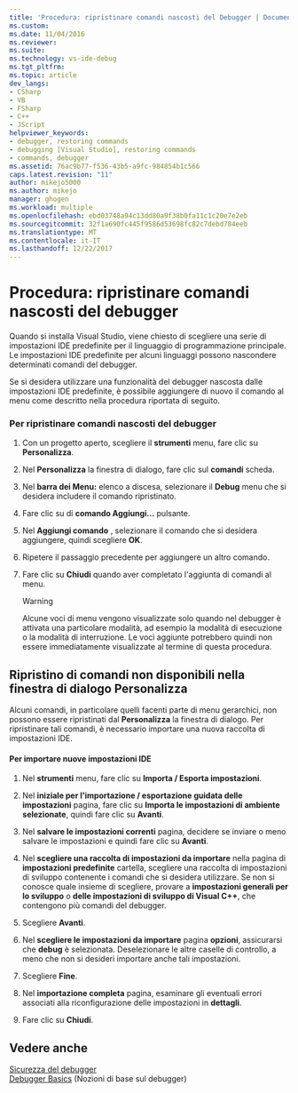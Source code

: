 ```yaml
---
title: 'Procedura: ripristinare comandi nascosti del Debugger | Documenti Microsoft'
ms.custom: 
ms.date: 11/04/2016
ms.reviewer: 
ms.suite: 
ms.technology: vs-ide-debug
ms.tgt_pltfrm: 
ms.topic: article
dev_langs:
- CSharp
- VB
- FSharp
- C++
- JScript
helpviewer_keywords:
- debugger, restoring commands
- debugging [Visual Studio], restoring commands
- commands, debugger
ms.assetid: 76ac9b77-f536-43b5-a9fc-984854b1c566
caps.latest.revision: "11"
author: mikejo5000
ms.author: mikejo
manager: ghogen
ms.workload: multiple
ms.openlocfilehash: ebd03748a94c13dd80a9f38b0fa11c1c20e7e2eb
ms.sourcegitcommit: 32f1a690fc445f9586d53698fc82c7debd784eeb
ms.translationtype: MT
ms.contentlocale: it-IT
ms.lasthandoff: 12/22/2017
---
```

# <a name="how-to-restore-hidden-debugger-commands"></a>Procedura: ripristinare comandi nascosti del debugger
Quando si installa Visual Studio, viene chiesto di scegliere una serie di impostazioni IDE predefinite per il linguaggio di programmazione principale. Le impostazioni IDE predefinite per alcuni linguaggi possono nascondere determinati comandi del debugger.  
  
 Se si desidera utilizzare una funzionalità del debugger nascosta dalle impostazioni IDE predefinite, è possibile aggiungere di nuovo il comando al menu come descritto nella procedura riportata di seguito.  
  
### <a name="to-restore-hidden-debugger-commands"></a>Per ripristinare comandi nascosti del debugger  
  
1.  Con un progetto aperto, scegliere il **strumenti** menu, fare clic su **Personalizza**.  
  
2.  Nel **Personalizza** la finestra di dialogo, fare clic sul **comandi** scheda.  
  
3.  Nel **barra dei Menu:** elenco a discesa, selezionare il **Debug** menu che si desidera includere il comando ripristinato.  
  
4.  Fare clic su di **comando Aggiungi...**  pulsante.  
  
5.  Nel **Aggiungi comando** , selezionare il comando che si desidera aggiungere, quindi scegliere **OK**.  
  
6.  Ripetere il passaggio precedente per aggiungere un altro comando.  
  
7.  Fare clic su **Chiudi** quando aver completato l'aggiunta di comandi al menu.  
  
    > [!WARNING]
    >  Alcune voci di menu vengono visualizzate solo quando nel debugger è attivata una particolare modalità, ad esempio la modalità di esecuzione o la modalità di interruzione. Le voci aggiunte potrebbero quindi non essere immediatamente visualizzate al termine di questa procedura.  
  
## <a name="restoring-commands-not-available-from-the-customize-dialog-box"></a>Ripristino di comandi non disponibili nella finestra di dialogo Personalizza  
 Alcuni comandi, in particolare quelli facenti parte di menu gerarchici, non possono essere ripristinati dal **Personalizza** la finestra di dialogo. Per ripristinare tali comandi, è necessario importare una nuova raccolta di impostazioni IDE.  
  
#### <a name="to-import-new-ide-settings"></a>Per importare nuove impostazioni IDE  
  
1.  Nel **strumenti** menu, fare clic su **Importa / Esporta impostazioni**.  
  
2.  Nel **iniziale per l'importazione / esportazione guidata delle impostazioni** pagina, fare clic su **Importa le impostazioni di ambiente selezionate**, quindi fare clic su **Avanti**.  
  
3.  Nel **salvare le impostazioni correnti** pagina, decidere se inviare o meno salvare le impostazioni e quindi fare clic su **Avanti**.  
  
4.  Nel **scegliere una raccolta di impostazioni da importare** nella pagina di **impostazioni predefinite** cartella, scegliere una raccolta di impostazioni di sviluppo contenente i comandi che si desidera utilizzare. Se non si conosce quale insieme di scegliere, provare a **impostazioni generali per lo sviluppo** o **delle impostazioni di sviluppo di Visual C++**, che contengono più comandi del debugger.  
  
5.  Scegliere **Avanti**.  
  
6.  Nel **scegliere le impostazioni da importare** pagina **opzioni**, assicurarsi che **debug** è selezionata. Deselezionare le altre caselle di controllo, a meno che non si desideri importare anche tali impostazioni.  
  
7.  Scegliere **Fine**.  
  
8.  Nel **importazione completa** pagina, esaminare gli eventuali errori associati alla riconfigurazione delle impostazioni in **dettagli**.  
  
9. Fare clic su **Chiudi**.  
  
## <a name="see-also"></a>Vedere anche  
 [Sicurezza del debugger](../debugger/debugger-security.md)   
 [Debugger Basics](../debugger/debugger-basics.md) (Nozioni di base sul debugger)